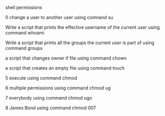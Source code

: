 shell permissions

0 change a user to another user using comnand su

Write a script that prints the effective username of the current user using command whoami

Write a script that prints all the groups the current user is part of using command groups

a script that changes owner if file using command chown

a script that creates an empty file  using command touch

5 execute using command chmod

6 multiple permissions using command chmod ug

7 everybody using command chmod ugo

8 James Bond using command chmod 007
